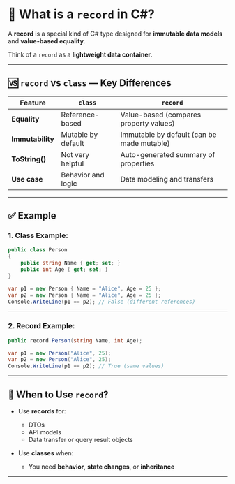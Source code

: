 # 📘 What is a `record` in C#?

A **record** is a special kind of C# type designed for **immutable data models** and **value-based equality**.

Think of a `record` as a **lightweight data container**.

---

## 🆚 `record` vs `class` — Key Differences

| Feature          | `class`            | `record`                                   |
| ---------------- | ------------------ | ------------------------------------------ |
| **Equality**     | Reference-based    | Value-based (compares property values)     |
| **Immutability** | Mutable by default | Immutable by default (can be made mutable) |
| **ToString()**   | Not very helpful   | Auto-generated summary of properties       |
| **Use case**     | Behavior and logic | Data modeling and transfers                |

---

## ✅ Example

### 1. Class Example:

```csharp
public class Person
{
    public string Name { get; set; }
    public int Age { get; set; }
}
```

```csharp
var p1 = new Person { Name = "Alice", Age = 25 };
var p2 = new Person { Name = "Alice", Age = 25 };
Console.WriteLine(p1 == p2); // False (different references)
```

---

### 2. Record Example:

```csharp
public record Person(string Name, int Age);
```

```csharp
var p1 = new Person("Alice", 25);
var p2 = new Person("Alice", 25);
Console.WriteLine(p1 == p2); // True (same values)
```

---

## 🧠 When to Use `record`?

* Use **records** for:

  * DTOs
  * API models
  * Data transfer or query result objects
* Use **classes** when:

  * You need **behavior**, **state changes**, or **inheritance**

---
